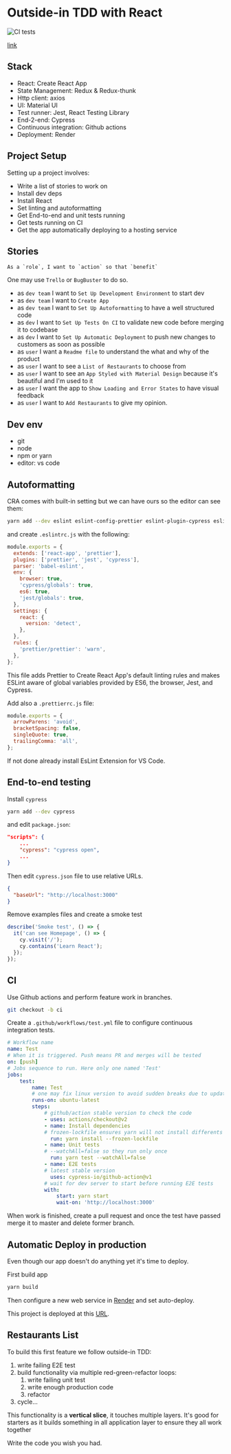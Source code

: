 # Outside-in TDD with React

![CI tests](https://github.com/rjNemo/opinion-ate/workflows/Test/badge.svg)

[link](https://outsidein.dev/react/#tech-stack)

## Stack

- React: Create React App
- State Management: Redux & Redux-thunk
- Http client: axios
- UI: Material UI
- Test runner: Jest, React Testing Library
- End-2-end: Cypress
- Continuous integration: Github actions
- Deployment: Render

## Project Setup

Setting up a project involves:

- Write a list of stories to work on
- Install dev deps
- Install React
- Set linting and autoformatting
- Get End-to-end and unit tests running
- Get tests running on CI
- Get the app automatically deploying to a hosting service

## Stories

```
As a `role`, I want to `action` so that `benefit`
```

One may use `Trello` or `BugBuster` to do so.

- as `dev team` I want to `Set Up Development Environment` to start dev
- as `dev team` I want to `Create App`
- as `dev team` I want to `Set Up Autoformatting` to have a well structured code
- as `dev` I want to `Set Up Tests On CI` to validate new code before merging it to codebase
- as `dev` I want to `Set Up Automatic Deployment` to push new changes to customers as soon as possible
- as `user` I want a `Readme file` to understand the what and why of the product
- as `user` I want to see a `List of Restaurants` to choose from
- as `user` I want to see an `App Styled with Material Design` because it's beautiful and I'm used to it
- as `user` I want the app to `Show Loading and Error States` to have visual feedback
- as `user` I want to `Add Restaurants` to give my opinion.

## Dev env

- git
- node
- npm or yarn
- editor: vs code

## Autoformatting

CRA comes with built-in setting but we can have ours so the editor can see them:

```sh
yarn add --dev eslint eslint-config-prettier eslint-plugin-cypress eslint-plugin-jest eslint-plugin-prettier prettier
```

and create `.eslintrc.js` with the following:

```js
module.exports = {
  extends: ['react-app', 'prettier'],
  plugins: ['prettier', 'jest', 'cypress'],
  parser: 'babel-eslint',
  env: {
    browser: true,
    'cypress/globals': true,
    es6: true,
    'jest/globals': true,
  },
  settings: {
    react: {
      version: 'detect',
    },
  },
  rules: {
    'prettier/prettier': 'warn',
  },
};
```

This file adds Prettier to Create React App's default linting rules and
makes ESLint aware of global variables provided by ES6, the browser, Jest, and Cypress.

Add also a `.prettierrc.js` file:

```js
module.exports = {
  arrowParens: 'avoid',
  bracketSpacing: false,
  singleQuote: true,
  trailingComma: 'all',
};
```

If not done already install EsLint Extension for VS Code.

## End-to-end testing

Install `cypress`

```sh
yarn add --dev cypress
```

and edit `package.json`:

```json
"scripts": {
    ...
    "cypress": "cypress open",
    ...
}
```

Then edit `cypress.json` file to use relative URLs.

```json
{
  "baseUrl": "http://localhost:3000"
}
```

Remove examples files and create a smoke test

```js
describe('Smoke test', () => {
  it('can see Homepage', () => {
    cy.visit('/');
    cy.contains('Learn React');
  });
});
```

## CI

Use Github actions and perform feature work in branches.

```sh
git checkout -b ci
```

Create a `.github/workflows/test.yml` file to configure continuous integration tests.

```yml
# Workflow name
name: Test
# When it is triggered. Push means PR and merges will be tested
on: [push]
# Jobs sequence to run. Here only one named 'Test'
jobs:
    test:
        name: Test
        # one may fix linux version to avoid sudden breaks due to updates
        runs-on: ubuntu-latest
        steps:
            # github/action stable version to check the code
            - uses: actions/checkout@v2
            - name: Install dependencies
            # frozen-lockfile ensures yarn will not install differents dependencies that the one specified in lockfile
              run: yarn install --frozen-lockfile
            - name: Unit tests
            # --watchAll=false so they run only once
              run: yarn test --watchAll=false
            - name: E2E tests
            # latest stable version
              uses: cypress-io/github-action@v1
            # wait for dev server to start before running E2E tests
            with:
                start: yarn start
                wait-on: 'http://localhost:3000'
```

When work is finished, create a pull request and once the test have passed merge it to master and delete former branch.

## Automatic Deploy in production

Even though our app doesn't do anything yet it's time to deploy.

First build app

```sh
yarn build
```

Then configure a new web service in [Render](https://render.com) and set auto-deploy.

This project is deployed at this [URL](https://opinion-ate.onrender.com).

## Restaurants List

To build this first feature we follow outside-in TDD:

1.  write failing E2E test
1.  build functionality via multiple red-green-refactor loops:
    1.  write failing unit test
    1.  write enough production code
    1.  refactor
1.  cycle...

This functionality is a **vertical slice**, it touches multiple layers. It's good for starters as it builds something in all application layer to ensure they all work together

Write the code you wish you had.
